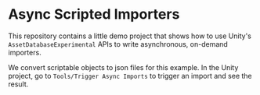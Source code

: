 # Async Scripted Importers

This repository contains a little demo project that shows how to use Unity's `AssetDatabaseExperimental` APIs to write asynchronous, on-demand importers.

We convert scriptable objects to json files for this example. In the Unity project, go to `Tools/Trigger Async Imports` to trigger an import and see the result.


